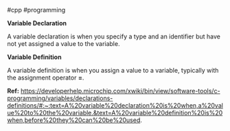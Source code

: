 #cpp #programming 

**Variable Declaration**

A variable declaration is when you specify a type and an identifier but have not yet assigned a value to the variable.

**Variable Definition**

A variable definition is when you assign a value to a variable, typically with the assignment operator **=**.

**Ref:** https://developerhelp.microchip.com/xwiki/bin/view/software-tools/c-programming/variables/declarations-definitions/#:~:text=A%20variable%20declaration%20is%20when,a%20value%20to%20the%20variable.&text=A%20variable%20definition%20is%20when,before%20they%20can%20be%20used.
